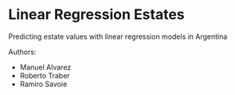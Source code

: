 # Linear Regression Estates
Predicting estate values with linear regression models in Argentina

Authors: 
* Manuel Alvarez
* Roberto Traber
* Ramiro Savoie
